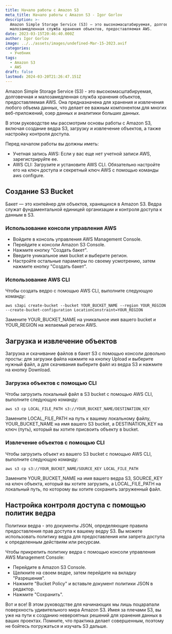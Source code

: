 ```yaml
---
title: Начало работы с Amazon S3
meta_title: Начало работы с Amazon S3 - Igor Gorlov
description: >-
  Amazon Simple Storage Service (S3) – это высокомасштабируемая, долговечная и
  малозамедленная служба хранения объектов, предоставляемая AWS.
date: 2023-03-15T20:46:40.000Z
author: Igor Gorlov
image: ../../assets/images/undefined-Mar-15-2023.avif
categories:
  - Учебник
tags:
  - Amazon S3
  - AWS
draft: false
lastmod: 2024-03-20T21:26:47.151Z
---
```


Amazon Simple Storage Service (S3) - это высокомасштабируемая, долговечная и малозамедленная служба хранения объектов, предоставляемая AWS. Она предназначена для хранения и извлечения любого объема данных, что делает ее важным компонентом для многих веб-приложений, озер данных и аналитики больших данных.

В этом руководстве мы рассмотрим основы работы с Amazon S3, включая создание ведра S3, загрузку и извлечение объектов, а также настройку контроля доступа.

Перед началом работы вы должны иметь:

<!-- wp:list -->
<ul><!-- wp:list-item -->
<li>Учетная запись AWS: Если у вас еще нет учетной записи AWS, зарегистрируйте ее.</li>
<!-- /wp:list-item -->

<!-- wp:list-item -->
<li>AWS CLI: Загрузите и установите AWS CLI. Обязательно настройте его на ключ доступа и секретный ключ AWS с помощью команды aws configure.</li>
<!-- /wp:list-item --></ul>
<!-- /wp:list -->

<h2 class="wp-block-heading">Создание S3 Bucket</h2>

Бакет — это контейнер для объектов, хранящихся в Amazon S3. Ведра служат фундаментальной единицей организации и контроля доступа к данным в S3.

<!-- wp:heading {"level":3} -->
<h3 class="wp-block-heading">Использование консоли управления AWS</h3>

<!-- wp:list -->
<ul><!-- wp:list-item -->
<li>Войдите в консоль управления AWS Management Console.</li>
<!-- /wp:list-item -->

<!-- wp:list-item -->
<li>Перейдите к консоли Amazon S3 Console.</li>
<!-- /wp:list-item -->

<!-- wp:list-item -->
<li>Нажмите кнопку "Создать бакет".</li>
<!-- /wp:list-item -->

<!-- wp:list-item -->
<li>Введите уникальное имя bucket и выберите регион.</li>
<!-- /wp:list-item -->

<!-- wp:list-item -->
<li>Настройте остальные параметры по своему усмотрению, затем нажмите кнопку "Создать бакет".</li>
<!-- /wp:list-item --></ul>
<!-- /wp:list -->

<!-- wp:heading {"level":3} -->
<h3 class="wp-block-heading">Использование AWS CLI</h3>

Чтобы создать ведро с помощью AWS CLI, выполните следующую команду:

<!-- wp:code -->
<pre class="wp-block-code"><code lang="javascript" class="language-javascript">aws s3api create-bucket --bucket YOUR_BUCKET_NAME --region YOUR_REGION --create-bucket-configuration LocationConstraint=YOUR_REGION
</code></pre>
<!-- /wp:code -->

Замените YOUR_BUCKET_NAME на уникальное имя вашего bucket и YOUR_REGION на желаемый регион AWS.

<h2 class="wp-block-heading">Загрузка и извлечение объектов</h2>

Загрузка и скачивание файлов в бакет S3 с помощью консоли довольно просты: для загрузки файла нажмите на кнопку Upload и выберите нужный файл, а для скачивания выберите файл из ведра S3 и нажмите на кнопку Download.

<!-- wp:heading {"level":3} -->
<h3 class="wp-block-heading">Загрузка объектов с помощью CLI</h3>

Чтобы загрузить локальный файл в S3 bucket с помощью AWS CLI, выполните следующую команду:

<!-- wp:code -->
<pre class="wp-block-code"><code lang="javascript" class="language-javascript">aws s3 cp LOCAL_FILE_PATH s3://YOUR_BUCKET_NAME/DESTINATION_KEY
</code></pre>
<!-- /wp:code -->

Замените LOCAL_FILE_PATH на путь к вашему локальному файлу, YOUR_BUCKET_NAME на имя вашего S3 bucket, а DESTINATION_KEY на ключ (путь), который вы хотите присвоить объекту в bucket.

<!-- wp:heading {"level":3} -->
<h3 class="wp-block-heading">Извлечение объектов с помощью CLI</h3>

Чтобы загрузить объект из вашего S3 bucket с помощью AWS CLI, выполните следующую команду:

<!-- wp:code -->
<pre class="wp-block-code"><code lang="javascript" class="language-javascript">aws s3 cp s3://YOUR_BUCKET_NAME/SOURCE_KEY LOCAL_FILE_PATH
</code></pre>
<!-- /wp:code -->

Замените YOUR_BUCKET_NAME на имя вашего ведра S3, SOURCE_KEY на ключ объекта, который вы хотите загрузить, а LOCAL_FILE_PATH на локальный путь, по которому вы хотите сохранить загруженный файл.

<h2 class="wp-block-heading">Настройка контроля доступа с помощью политик ведра</h2>

Политики ведра - это документы JSON, определяющие правила предоставления прав доступа к вашему ведру S3. Вы можете использовать политику ведра для предоставления или запрета доступа к определенным действиям или ресурсам.

Чтобы прикрепить политику ведра с помощью консоли управления AWS Management Console:

<!-- wp:list -->
<ul><!-- wp:list-item -->
<li>Перейдите в Amazon S3 Console.</li>
<!-- /wp:list-item -->

<!-- wp:list-item -->
<li>Щелкните на своем ведре, затем перейдите на вкладку "Разрешения".</li>
<!-- /wp:list-item -->

<!-- wp:list-item -->
<li>Нажмите "Bucket Policy" и вставьте документ политики JSON в редактор.</li>
<!-- /wp:list-item -->

<!-- wp:list-item -->
<li>Нажмите "Сохранить".</li>
<!-- /wp:list-item --></ul>
<!-- /wp:list -->

Вот и все! В этом руководстве для начинающих мы лишь поцарапали поверхность удивительного мира Amazon S3. Имея за плечами S3, вы уже на пути к созданию невероятных решений для хранения данных в ваших проектах. Помните, что практика делает совершенным, поэтому не бойтесь погружаться и изучать S3 дальше.
